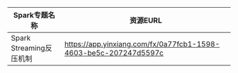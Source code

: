 



| Spark专题名称           |   资源EURL   
| -----                  |   --------- 
| Spark Streaming反压机制 |   https://app.yinxiang.com/fx/0a77fcb1-1598-4603-be5c-207247d5597c

